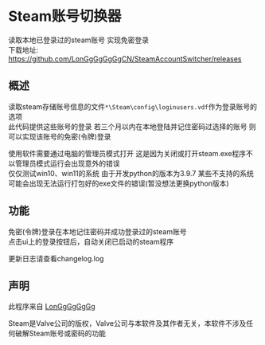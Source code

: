 # Steam账号切换器

读取本地已登录过的steam账号 实现免密登录\
下载地址:
https://github.com/LonGgGgGgGgCN/SteamAccountSwitcher/releases


## 概述

读取steam存储账号信息的文件```*\Steam\config\loginusers.vdf```作为登录账号的选项\
此代码提供这些账号的登录 若三个月以内在本地登陆并记住密码过选择的账号 则可以实现该账号的免密(令牌)登录

使用软件需要通过电脑的管理员模式打开 这是因为关闭或打开steam.exe程序不以管理员模式运行会出现意外的错误\
仅仅测试win10、win11的系统 由于开发python的版本为3.9.7 某些不支持的系统可能会出现无法运行打包好的exe文件的错误(暂没想法更换python版本)


## 功能

免密(令牌)登录在本地记住密码并成功登录过的steam账号\
点击ui上的登录按钮后，自动关闭已启动的steam程序

更新日志请查看changelog.log

## 声明

此程序来自 [LonGgGgGgGg](https://github.com/LonGgGgGgGgCN)

Steam是Valve公司的版权，Valve公司与本软件及其作者无关，本软件不涉及任何破解Steam账号或密码的功能
